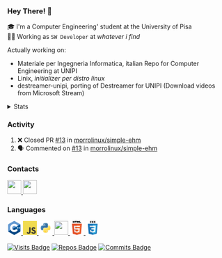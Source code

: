 ### Hey There! 👋
🎓 I'm a Computer Engineering' student at the University of Pisa<br>
👨‍💻 Working as `SW Developer` at _whatever i find_

Actually working on:
- Materiale per Ingegneria Informatica, italian Repo for Computer Engineering at UNIPI
- Linix, _initializer per distro linux_
- destreamer-unipi, porting of Destreamer for UNIPI (Download videos from Microsoft Stream)

<details>
  <summary>Stats</summary>
  <br>
  <img src="https://github-readme-stats.vercel.app/api?username=Guray00&show_icons=true&hide=issues"/>
  <img src="https://github-readme-stats.vercel.app/api/top-langs/?username=Guray00&layout=compact" align="top" />
</details>

### Activity
<!--START_SECTION:activity-->
1. ❌ Closed PR [#13](https://github.com/morrolinux/simple-ehm/pull/13) in [morrolinux/simple-ehm](https://github.com/morrolinux/simple-ehm)
2. 🗣 Commented on [#13](https://github.com/morrolinux/simple-ehm/issues/13) in [morrolinux/simple-ehm](https://github.com/morrolinux/simple-ehm)
<!--END_SECTION:activity-->


### Contacts
<a href="https://stackoverflow.com/users/4757993/gray" ><img height="32" width="32" src="https://upload.wikimedia.org/wikipedia/commons/thumb/e/ef/Stack_Overflow_icon.svg/768px-Stack_Overflow_icon.svg.png" /> </a> <a href="https://telegram.me/gray00" ><img height="32" width="32" src="https://upload.wikimedia.org/wikipedia/commons/thumb/8/82/Telegram_logo.svg/1024px-Telegram_logo.svg.png" /> </a> 

### Languages
<a href="https://it.wikipedia.org/wiki/Easter_egg"><img height="32" width="32" src="https://raw.githubusercontent.com/github/explore/80688e429a7d4ef2fca1e82350fe8e3517d3494d/topics/cpp/cpp.png" />  <img height="32" width="32" src="https://raw.githubusercontent.com/github/explore/80688e429a7d4ef2fca1e82350fe8e3517d3494d/topics/javascript/javascript.png" /> <img height="32" width="32" src="https://raw.githubusercontent.com/github/explore/80688e429a7d4ef2fca1e82350fe8e3517d3494d/topics/python/python.png" /> <img height="32" width="32" src="https://encrypted-tbn0.gstatic.com/images?q=tbn%3AANd9GcTGWU2hdMYdyWmv2xG32DbUPG1HRKRApNcP9Q&usqp=CAU" /> <img height="32" width="32" src="https://raw.githubusercontent.com/github/explore/80688e429a7d4ef2fca1e82350fe8e3517d3494d/topics/html/html.png" /> <img height="32" width="32" src="https://raw.githubusercontent.com/github/explore/80688e429a7d4ef2fca1e82350fe8e3517d3494d/topics/css/css.png" /></a>
<br><br>
[![Visits Badge](https://badges.pufler.dev/visits/Guray00/Guray00)](https://badges.pufler.dev)
[![Repos Badge](https://badges.pufler.dev/repos/Guray00)](https://badges.pufler.dev)
[![Commits Badge](https://badges.pufler.dev/commits/monthly/Guray00)](https://badges.pufler.dev)
